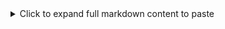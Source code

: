 <details> <summary>Click to expand full markdown content to paste</summary>
markdown
Copy
Edit
# MiniStatus

A lightweight, self-hosted status dashboard built with Flask, SQLite, and Docker integration.

## 🔧 Features

- Real-time status updates
- Admin panel for adding/updating/deleting services
- Docker container discovery via `/sync`
- Session-based login system
- Dark mode UI with Tailwind CSS
- Floating navigation and custom 403 page

## 🚀 Quickstart

```bash
git clone https://github.com/LieAndSmile/MiniStatus-MVP.git
cd MiniStatus-MVP
python3 -m venv venv
source venv/bin/activate
pip install -r requirements.txt
cp .env.example .env
python run.py
Then open http://localhost:5000 in your browser.

📷 Screenshots
![image](https://github.com/user-attachments/assets/900a0171-4c0d-4458-8758-599167d6d710)

🧩 Tech Stack
Flask + Jinja2

SQLite + SQLAlchemy

Docker (optional sync)

Tailwind CSS

🤝 Made by
LieAndSmile

markdown
Copy
Edit

</details>

4. Save and exit (`CTRL+O`, `ENTER`, then `CTRL+X` in nano)

5. Then commit and push:
```bash
git add docs/index.md
git commit -m "Add GitHub Pages landing page"
git push
Go to your repo → Settings → Pages, and set:

Source: main

Folder: /docs

You’ll get a link like:
👉 https://lieandsmile.github.io/MiniStatus-MVP/
